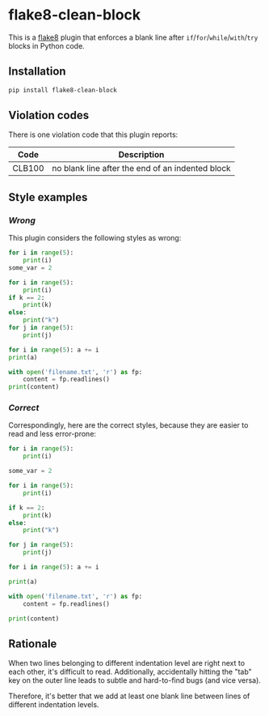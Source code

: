 # flake8-clean-block

This is a [flake8](https://flake8.pycqa.org/en/latest/) plugin that enforces a blank line after `if`/`for`/`while`/`with`/`try` blocks in Python code.

## Installation

```bash
pip install flake8-clean-block
```

## Violation codes

There is one violation code that this plugin reports:

| Code      | Description                                            |
| --------- | ------------------------------------------------------ |
| CLB100    | no blank line after the end of an indented block       |


## Style examples

### _Wrong_

This plugin considers the following styles as wrong:

```python
for i in range(5):
    print(i)
some_var = 2
```

```python
for i in range(5):
    print(i)
if k == 2:
    print(k)
else:
    print("k")
for j in range(5):
    print(j)
```

```python
for i in range(5): a += i
print(a)
```

```python
with open('filename.txt', 'r') as fp:
    content = fp.readlines()
print(content)
```

### _Correct_

Correspondingly, here are the correct styles, because they are easier to read and less error-prone:

```python
for i in range(5):
    print(i)

some_var = 2
```

```python
for i in range(5):
    print(i)

if k == 2:
    print(k)
else:
    print("k")

for j in range(5):
    print(j)
```

```python
for i in range(5): a += i

print(a)
```

```python
with open('filename.txt', 'r') as fp:
    content = fp.readlines()

print(content)
```

## Rationale

When two lines belonging to different indentation level are right next to each other, it's difficult to read.  Additionally, accidentally hitting the "tab" key on the outer line leads to subtle and hard-to-find bugs (and vice versa).

Therefore, it's better that we add at least one blank line between lines of different indentation levels.

